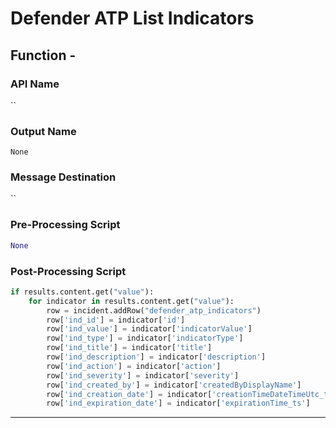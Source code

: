 <!--
    DO NOT MANUALLY EDIT THIS FILE
    THIS FILE IS AUTOMATICALLY GENERATED WITH resilient-circuits codegen
-->

# Defender ATP List Indicators

## Function - 

### API Name
``

### Output Name
`None`

### Message Destination
``

### Pre-Processing Script
```python
None
```

### Post-Processing Script
```python
if results.content.get("value"):
    for indicator in results.content.get("value"):
        row = incident.addRow("defender_atp_indicators")
        row['ind_id'] = indicator['id']
        row['ind_value'] = indicator['indicatorValue']
        row['ind_type'] = indicator['indicatorType']
        row['ind_title'] = indicator['title']
        row['ind_description'] = indicator['description']
        row['ind_action'] = indicator['action']
        row['ind_severity'] = indicator['severity']
        row['ind_created_by'] = indicator['createdByDisplayName']
        row['ind_creation_date'] = indicator['creationTimeDateTimeUtc_ts']
        row['ind_expiration_date'] = indicator['expirationTime_ts']

```

---

